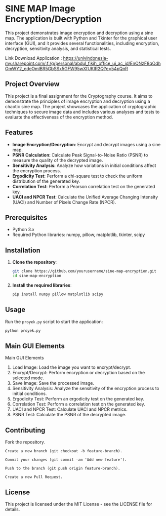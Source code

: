 # SINE MAP Image Encryption/Decryption

This project demonstrates image encryption and decryption using a sine map. The application is built with Python and Tkinter for the graphical user interface (GUI), and it provides several functionalities, including encryption, decryption, sensitivity analysis, and statistical tests.

Link Download Application : https://univindonesia-my.sharepoint.com/:f:/g/personal/abdul_fikih_office_ui_ac_id/EnONzF8qOdhOmWY2_edeOmIBR5GbSSx5GFW95wXfUKIR2Q?e=54pQnR

## Project Overview

This project is a final assignment for the Cryptography course. It aims to demonstrate the principles of image encryption and decryption using a chaotic sine map. The project showcases the application of cryptographic techniques to secure image data and includes various analyses and tests to evaluate the effectiveness of the encryption method.

## Features

- **Image Encryption/Decryption**: Encrypt and decrypt images using a sine map.
- **PSNR Calculation**: Calculate Peak Signal-to-Noise Ratio (PSNR) to measure the quality of the decrypted image.
- **Sensitivity Analysis**: Analyze how variations in initial conditions affect the encryption process.
- **Ergodicity Test**: Perform a chi-square test to check the uniform distribution of the generated key.
- **Correlation Test**: Perform a Pearson correlation test on the generated key.
- **UACI and NPCR Test**: Calculate the Unified Average Changing Intensity (UACI) and Number of Pixels Change Rate (NPCR).

## Prerequisites

- Python 3.x
- Required Python libraries: numpy, pillow, matplotlib, tkinter, scipy

## Installation

1. **Clone the repository**:
    ```bash
    git clone https://github.com/yourusername/sine-map-encryption.git
    cd sine-map-encryption
    ```

2. **Install the required libraries**:
    ```bash
    pip install numpy pillow matplotlib scipy
    ```

## Usage

Run the `proyek.py` script to start the application:

```bash
python proyek.py
```

## Main GUI Elements

Main GUI Elements
1. Load Image: Load the image you want to encrypt/decrypt.
2. Encrypt/Decrypt: Perform encryption or decryption based on the selected mode.
3. Save Image: Save the processed image.
4. Sensitivity Analysis: Analyze the sensitivity of the encryption process to initial conditions.
5. Ergodicity Test: Perform an ergodicity test on the generated key.
6. Correlation Test: Perform a correlation test on the generated key.
7. UACI and NPCR Test: Calculate UACI and NPCR metrics.
8. PSNR Test: Calculate the PSNR of the decrypted image.


## Contributing
Fork the repository.
```
Create a new branch (git checkout -b feature-branch).

Commit your changes (git commit -am 'Add new feature').

Push to the branch (git push origin feature-branch).

Create a new Pull Request.
```

## License

This project is licensed under the MIT License - see the LICENSE file for details.